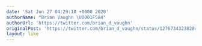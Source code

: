 ```yaml
---
date: 'Sat Jun 27 04:29:18 +0000 2020'
authorName: "Brian Vaughn \U0001F5A4"
authorUrl: 'https://twitter.com/brian_d_vaughn'
originalPost: 'https://twitter.com/brian_d_vaughn/status/1276734323828408320'
layout: like
---
```

